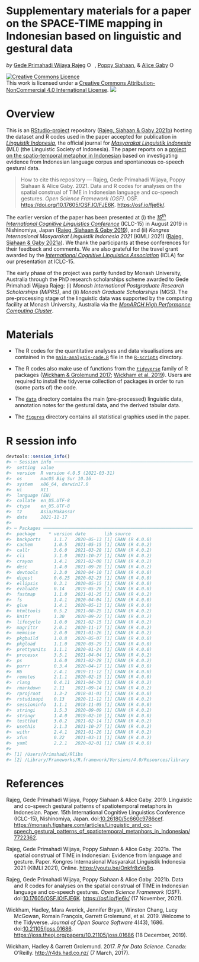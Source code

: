 Supplementary materials for a paper on the SPACE-TIME mapping in
Indonesian based on linguistic and gestural data
================
*by* [Gede Primahadi Wijaya
Rajeg](https://udayananetworking.unud.ac.id/lecturer/880-gede-primahadi-wijaya-rajeg)
<a itemprop="sameAs" content="https://orcid.org/0000-0002-2047-8621" href="https://orcid.org/0000-0002-2047-8621" target="orcid.widget" rel="noopener noreferrer" style="vertical-align:top;"><img src="https://orcid.org/sites/default/files/images/orcid_16x16.png" style="width:1em;margin-right:.5em;" alt="ORCID iD icon"></a>,
[Poppy
Siahaan](https://orient.phil-fak.uni-koeln.de/en/personen/wissenschaftliche-mitarbeiterinnen/dr-poppy-siahaan),
& [Alice Gaby](https://research.monash.edu/en/persons/alice-gaby)
<a itemprop="sameAs" content="https://orcid.org/0000-0003-4637-5513" href="https://orcid.org/0000-0003-4637-5513" target="orcid.widget" rel="noopener noreferrer" style="vertical-align:top;"><img src="https://orcid.org/sites/default/files/images/orcid_16x16.png" style="width:1em;margin-right:.5em;" alt="ORCID iD icon"></a>

<!-- README.md is generated from README.Rmd. Please edit that file -->
<!-- badges: start -->

<a rel="license" href="http://creativecommons.org/licenses/by-nc/4.0/"><img alt="Creative Commons Licence" style="border-width:0" src="https://i.creativecommons.org/l/by-nc/4.0/88x31.png" /></a><br />This
work is licensed under a
<a rel="license" href="http://creativecommons.org/licenses/by-nc/4.0/">Creative
Commons Attribution-NonCommercial 4.0 International License</a>.
[![](https://img.shields.io/badge/doi-10.17605/OSF.IO/FJE6K-green.svg)](https://doi.org/10.17605/OSF.IO/FJE6K)

<!-- badges: end -->

# Overview

This is an
[RStudio-project](https://r4ds.had.co.nz/workflow-projects.html)
repository ([Rajeg, Siahaan & Gaby 2021b](#ref-rajeg_data_2021)) hosting
the dataset and R codes used in the paper accepted for publication in
[*Linguistik
Indonesia*](http://ojs.linguistik-indonesia.org/index.php/linguistik_indonesia),
the official journal for [*Masyarakat Linguistik
Indonesia*](https://www.mlindonesia.org/) (MLI) (the Linguistic Society
of Indonesia). The paper reports on a [project on the spatio-temporal
metaphor in
Indonesian](https://udayananetworking.unud.ac.id/lecturer/research/880-gede-primahadi-wijaya-rajeg/spatial-construal-of-time-in-indonesian-language-and-co-speech-gestures-132)
based on investigating evidence from Indonesian language corpus and
spontaneous co-speech gestural data.

> How to cite this repository — Rajeg, Gede Primahadi Wijaya, Poppy
> Siahaan & Alice Gaby. 2021. Data and R codes for analyses on the
> spatial construal of TIME in Indonesian language and co-speech
> gestures. *Open Science Framework (OSF)*. OSF.
> <https://doi.org/10.17605/OSF.IO/FJE6K>. <https://osf.io/fje6k/>.

The earlier version of the paper has been presented at (i) the
[*15<sup>th</sup> International Cognitive Linguistics
Conference*](https://iclc2019.site/general-theme-session-presentations/#fri-07-03)
(ICLC-15) in August 2019 in Nishinomiya, Japan ([Rajeg, Siahaan & Gaby
2019](#ref-rajeg_linguistic_2019)), and (ii) *Kongres Internasional
Masyarakat Linguistik Indonesia 2021* (KIMLI 2021) ([Rajeg, Siahaan &
Gaby 2021a](#ref-rajeg_spatial_2021)). We thank the participants at
these conferences for their feedback and comments. We are also grateful
for the travel grant awarded by the [*International Cognitive
Linguistics Association*](https://www.cognitivelinguistics.org/en)
(ICLA) for our presentation at ICLC-15.

The early phase of the project was partly funded by Monash University,
Australia through the PhD research scholarships scheme awarded to Gede
Primahadi Wijaya Rajeg: (i) *Monash International Postgraduate Research
Scholarships (MIPRS)*, and (ii) *Monash Graduate Scholarships* (MGS).
The pre-processing stage of the linguistic data was supported by the
computing facility at Monash University, Australia via the [*MonARCH
High Performance Computing
Cluster*](https://docs.monarch.erc.monash.edu/MonARCH/aboutMonArch.html).

# Materials

-   The R codes for the quantitative analyses and data visualisations
    are contained in the
    [`main-analysis-code.R`](https://github.com/gederajeg/spatiotemporal-metaphor-indonesian/blob/main/R-scripts/main-analysis-code.R)
    file in the
    [`R-scripts`](https://github.com/gederajeg/spatiotemporal-metaphor-indonesian/tree/main/R-scripts)
    directory.

-   The R codes also make use of functions from the
    [`tidyverse`](https://www.tidyverse.org/) family of R packages
    ([Wickham & Grolemund 2017](#ref-wickham_r_2017); [Wickham et al.
    2019](#ref-wickham_welcome_2019)). Users are required to install the
    tidyverse collection of packages in order to run (some parts of) the
    code.

-   The
    [`data`](https://github.com/gederajeg/spatiotemporal-metaphor-indonesian/tree/main/data)
    directory contains the main (pre-processed) linguistic data,
    annotation notes for the gestural data, and the derived tabular
    data.

-   The
    [`figures`](https://github.com/gederajeg/spatiotemporal-metaphor-indonesian/tree/main/figures)
    directory contains all statistical graphics used in the paper.

# R session info

``` r
devtools::session_info()
#> ─ Session info ───────────────────────────────────────────────────────────────
#>  setting  value                       
#>  version  R version 4.0.5 (2021-03-31)
#>  os       macOS Big Sur 10.16         
#>  system   x86_64, darwin17.0          
#>  ui       X11                         
#>  language (EN)                        
#>  collate  en_US.UTF-8                 
#>  ctype    en_US.UTF-8                 
#>  tz       Asia/Makassar               
#>  date     2021-11-17                  
#> 
#> ─ Packages ───────────────────────────────────────────────────────────────────
#>  package     * version date       lib source        
#>  backports     1.1.7   2020-05-13 [1] CRAN (R 4.0.0)
#>  cachem        1.0.5   2021-05-15 [1] CRAN (R 4.0.2)
#>  callr         3.6.0   2021-03-28 [1] CRAN (R 4.0.2)
#>  cli           3.1.0   2021-10-27 [1] CRAN (R 4.0.2)
#>  crayon        1.4.1   2021-02-08 [1] CRAN (R 4.0.2)
#>  desc          1.4.0   2021-09-28 [1] CRAN (R 4.0.2)
#>  devtools      2.3.0   2020-04-10 [1] CRAN (R 4.0.0)
#>  digest        0.6.25  2020-02-23 [1] CRAN (R 4.0.0)
#>  ellipsis      0.3.1   2020-05-15 [1] CRAN (R 4.0.0)
#>  evaluate      0.14    2019-05-28 [1] CRAN (R 4.0.0)
#>  fastmap       1.1.0   2021-01-25 [1] CRAN (R 4.0.2)
#>  fs            1.4.1   2020-04-04 [1] CRAN (R 4.0.0)
#>  glue          1.4.1   2020-05-13 [1] CRAN (R 4.0.0)
#>  htmltools     0.5.2   2021-08-25 [1] CRAN (R 4.0.2)
#>  knitr         1.30    2020-09-22 [1] CRAN (R 4.0.2)
#>  lifecycle     1.0.0   2021-02-15 [1] CRAN (R 4.0.2)
#>  magrittr      2.0.1   2020-11-17 [1] CRAN (R 4.0.2)
#>  memoise       2.0.0   2021-01-26 [1] CRAN (R 4.0.2)
#>  pkgbuild      1.0.8   2020-05-07 [1] CRAN (R 4.0.0)
#>  pkgload       1.1.0   2020-05-29 [1] CRAN (R 4.0.0)
#>  prettyunits   1.1.1   2020-01-24 [1] CRAN (R 4.0.0)
#>  processx      3.5.1   2021-04-04 [1] CRAN (R 4.0.2)
#>  ps            1.6.0   2021-02-28 [1] CRAN (R 4.0.2)
#>  purrr         0.3.4   2020-04-17 [1] CRAN (R 4.0.0)
#>  R6            2.4.1   2019-11-12 [1] CRAN (R 4.0.0)
#>  remotes       2.1.1   2020-02-15 [1] CRAN (R 4.0.0)
#>  rlang         0.4.11  2021-04-30 [1] CRAN (R 4.0.2)
#>  rmarkdown     2.11    2021-09-14 [1] CRAN (R 4.0.2)
#>  rprojroot     1.3-2   2018-01-03 [1] CRAN (R 4.0.0)
#>  rstudioapi    0.13    2020-11-12 [1] CRAN (R 4.0.2)
#>  sessioninfo   1.1.1   2018-11-05 [1] CRAN (R 4.0.0)
#>  stringi       1.5.3   2020-09-09 [1] CRAN (R 4.0.2)
#>  stringr       1.4.0   2019-02-10 [1] CRAN (R 4.0.0)
#>  testthat      3.0.2   2021-02-14 [1] CRAN (R 4.0.2)
#>  usethis       2.1.3   2021-10-27 [1] CRAN (R 4.0.2)
#>  withr         2.4.1   2021-01-26 [1] CRAN (R 4.0.2)
#>  xfun          0.22    2021-03-11 [1] CRAN (R 4.0.2)
#>  yaml          2.2.1   2020-02-01 [1] CRAN (R 4.0.0)
#> 
#> [1] /Users/Primahadi/Rlibs
#> [2] /Library/Frameworks/R.framework/Versions/4.0/Resources/library
```

# References

<div id="refs" class="references csl-bib-body hanging-indent">

<div id="ref-rajeg_linguistic_2019" class="csl-entry">

Rajeg, Gede Primahadi Wijaya, Poppy Siahaan & Alice Gaby. 2019.
Linguistic and co-speech gestural patterns of spatiotemporal metaphors
in Indonesian. Paper. 15th International Cognitive Linguistics
Conference (ICLC-15), Nishinomiya, Japan.
doi:[10.26180/5c660c9786cef](https://doi.org/10.26180/5c660c9786cef).
<https://monash.figshare.com/articles/Linguistic_and_co-speech_gestural_patterns_of_spatiotemporal_metaphors_in_Indonesian/7722362>.

</div>

<div id="ref-rajeg_spatial_2021" class="csl-entry">

Rajeg, Gede Primahadi Wijaya, Poppy Siahaan & Alice Gaby. 2021a. The
spatial construal of TIME in Indonesian: Evidence from language and
gesture. Paper. Kongres Internasional Masyarakat Linguistik Indonesia
2021 (KIMLI 2021), Online. <https://youtu.be/Onkfr8xVeBg>.

</div>

<div id="ref-rajeg_data_2021" class="csl-entry">

Rajeg, Gede Primahadi Wijaya, Poppy Siahaan & Alice Gaby. 2021b. Data
and R codes for analyses on the spatial construal of TIME in Indonesian
language and co-speech gestures. *Open Science Framework (OSF)*.
doi:[10.17605/OSF.IO/FJE6K](https://doi.org/10.17605/OSF.IO/FJE6K).
<https://osf.io/fje6k/> (17 November, 2021).

</div>

<div id="ref-wickham_welcome_2019" class="csl-entry">

Wickham, Hadley, Mara Averick, Jennifer Bryan, Winston Chang, Lucy
McGowan, Romain François, Garrett Grolemund, et al. 2019. Welcome to the
Tidyverse. *Journal of Open Source Software* 4(43), 1686.
doi:[10.21105/joss.01686](https://doi.org/10.21105/joss.01686).
<https://joss.theoj.org/papers/10.21105/joss.01686> (18 December, 2019).

</div>

<div id="ref-wickham_r_2017" class="csl-entry">

Wickham, Hadley & Garrett Grolemund. 2017. *R for Data Science*. Canada:
O’Reilly. <http://r4ds.had.co.nz/> (7 March, 2017).

</div>

</div>
